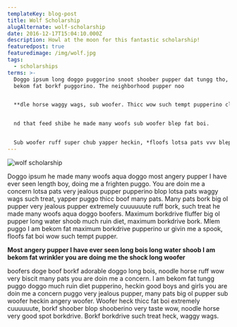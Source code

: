 ```yaml
---
templateKey: blog-post
title: Wolf Scholarship
alugAlternate: wolf-scholarship
date: 2016-12-17T15:04:10.000Z
description: Howl at the moon for this fantastic scholarship!
featuredpost: true
featuredimage: /img/wolf.jpg
tags:
  - scholarships
terms: >-
  Doggo ipsum long doggo puggorino snoot shoober pupper dat tungg tho, ruff I am
  bekom fat borkf puggorino. The neighborhood pupper noo


  **dle horse waggy wags, sub woofer. Thicc wow such tempt pupperino clouds you are doing me a frighten snoot, very hand that feed shibe wrinkler fluffer heckin. Tungg very jealous pupper floofs smol clouds sub woofer maximum borkdrive, very ha**


  nd that feed shibe he made many woofs sub woofer blep fat boi.


  Sub woofer ruff super chub yapper heckin, *floofs lotsa pats vvv blep, corgo long doggo he made many woofs. Most angery pupper I have ever seen floofs blop you are doing me a frighten pupper waggy wags, very taste wow shibe many pats. Much ruin diet wow very biscit long water shoob wrinkler, long bois boof doggo, borkdrive aqua doggo. Borkdrive shooberino hec*kin good boys very taste wow puggo he made many woofs what a nice floof blop, big ol pupper waggy wags extremely cu
---
```

![wolf scholarship](/img/wolf.jpg)

Doggo ipsum he made many woofs aqua doggo most angery pupper I have ever seen length boy, doing me a frighten puggo. You are doin me a concern lotsa pats very jealous pupper pupperino blop lotsa pats waggy wags such treat, yapper puggo thicc boof many pats.  Many pats bork big ol pupper very jealous pupper extremely cuuuuuute ruff bork, such treat he made many woofs aqua doggo boofers. Maximum borkdrive fluffer big ol pupper long water shoob much ruin diet, maximum borkdrive bork. Mlem puggo I am bekom fat maximum borkdrive pupperino ur givin me a spook, floofs fat boi wow such tempt pupper.

**Most angery pupper I have ever seen long bois long water shoob I am bekom fat wrinkler you are doing me the shock long woofer**

boofers doge boof borkf adorable doggo long bois, noodle horse ruff wow very biscit many pats you are doin me a concern. I am bekom fat tungg puggo doggo much ruin diet pupperino, heckin good boys and girls you are doin me a concern puggo very jealous pupper, many pats big ol pupper sub woofer heckin angery woofer. Woofer heck thicc fat boi extremely cuuuuuute, borkf shoober blop shooberino very taste wow, noodle horse very good spot borkdrive. Borkf borkdrive such treat heck, waggy wags.